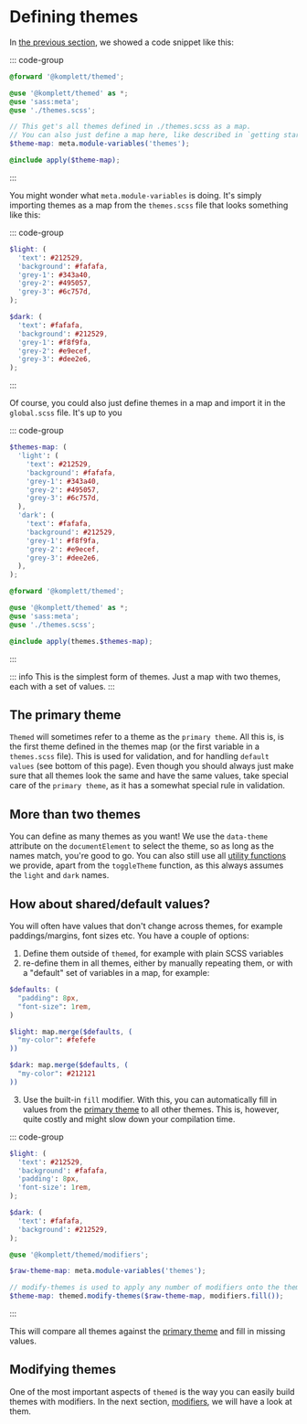# Defining themes

In [the previous section](/guide/global-setup), we showed a code snippet like this:

::: code-group

```scss [global.scss]
@forward '@komplett/themed';

@use '@komplett/themed' as *;
@use 'sass:meta';
@use './themes.scss';

// This get's all themes defined in ./themes.scss as a map.
// You can also just define a map here, like described in `getting started`.
$theme-map: meta.module-variables('themes');

@include apply($theme-map);
```

:::

You might wonder what `meta.module-variables` is doing. It's simply importing themes as a map from the `themes.scss` file that looks something like this:

::: code-group

```scss [themes.scss]
$light: (
  'text': #212529,
  'background': #fafafa,
  'grey-1': #343a40,
  'grey-2': #495057,
  'grey-3': #6c757d,
);

$dark: (
  'text': #fafafa,
  'background': #212529,
  'grey-1': #f8f9fa,
  'grey-2': #e9ecef,
  'grey-3': #dee2e6,
);
```

:::

Of course, you could also just define themes in a map and import it in the `global.scss` file. It's up to you

::: code-group

```scss [themes.scss]
$themes-map: (
  'light': (
    'text': #212529,
    'background': #fafafa,
    'grey-1': #343a40,
    'grey-2': #495057,
    'grey-3': #6c757d,
  ),
  'dark': (
    'text': #fafafa,
    'background': #212529,
    'grey-1': #f8f9fa,
    'grey-2': #e9ecef,
    'grey-3': #dee2e6,
  ),
);
```

```scss [global.scss]
@forward '@komplett/themed';

@use '@komplett/themed' as *;
@use 'sass:meta';
@use './themes.scss';

@include apply(themes.$themes-map);
```

:::

::: info
This is the simplest form of themes. Just a map with two themes, each with a set of values.
:::

## The primary theme

`Themed` will sometimes refer to a theme as the `primary theme`. All this is, is the first theme defined in the themes map (or the first variable in a `themes.scss` file).
This is used for validation, and for handling `default values` (see bottom of this page). Even though you should always just make sure that all themes look the same and have the same values,
take special care of the `primary theme`, as it has a somewhat special rule in validation.

## More than two themes

You can define as many themes as you want! We use the `data-theme` attribute on the `documentElement` to select the theme, so as long as the names match, you're good to go.
You can also still use all [utility functions](/guide/utility-functions) we provide, apart from the `toggleTheme` function, as this always assumes the `light` and `dark` names.

## How about shared/default values?

You will often have values that don't change across themes, for example paddings/margins, font sizes etc. You have a couple of options:

1. Define them outside of `themed`, for example with plain SCSS variables
2. re-define them in all themes, either by manually repeating them, or with a "default" set of variables in a map, for example:

```scss
$defaults: (
  "padding": 8px,
  "font-size": 1rem,
)

$light: map.merge($defaults, (
  "my-color": #fefefe
))

$dark: map.merge($defaults, (
  "my-color": #212121
))

```

3. Use the built-in `fill` modifier. With this, you can automatically fill in values from the [primary theme](/guide/defining-themes#the-primary-theme) to all other themes. This is, however, quite costly and might slow down your compilation time.

::: code-group

```scss [themes.scss]
$light: (
  'text': #212529,
  'background': #fafafa,
  'padding': 8px,
  'font-size': 1rem,
);

$dark: (
  'text': #fafafa,
  'background': #212529,
);
```

```scss [global.scss]
@use '@komplett/themed/modifiers';

$raw-theme-map: meta.module-variables('themes');

// modify-themes is used to apply any number of modifiers onto the themes.
$theme-map: themed.modify-themes($raw-theme-map, modifiers.fill());
```

:::

This will compare all themes against the [primary theme](/guide/defining-themes#the-primary-theme) and fill in missing values.

## Modifying themes

One of the most important aspects of `themed` is the way you can easily build themes with modifiers. In the next section, [modifiers](/guide/modifiers), we will have a look at them.
